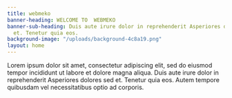 ```yaml
---
title: webmeko
banner-heading: WELCOME TO  WEBMEKO
banner-sub-heading: Duis aute irure dolor in reprehenderit Asperiores dolores sed
  et. Tenetur quia eos.
background-image: "/uploads/background-4c8a19.png"
layout: home
---
```


Lorem ipsum dolor sit amet, consectetur adipiscing elit, sed do eiusmod tempor incididunt ut labore et dolore magna aliqua. Duis aute irure dolor in reprehenderit Asperiores dolores sed et. Tenetur quia eos. Autem tempore quibusdam vel necessitatibus optio ad corporis.
